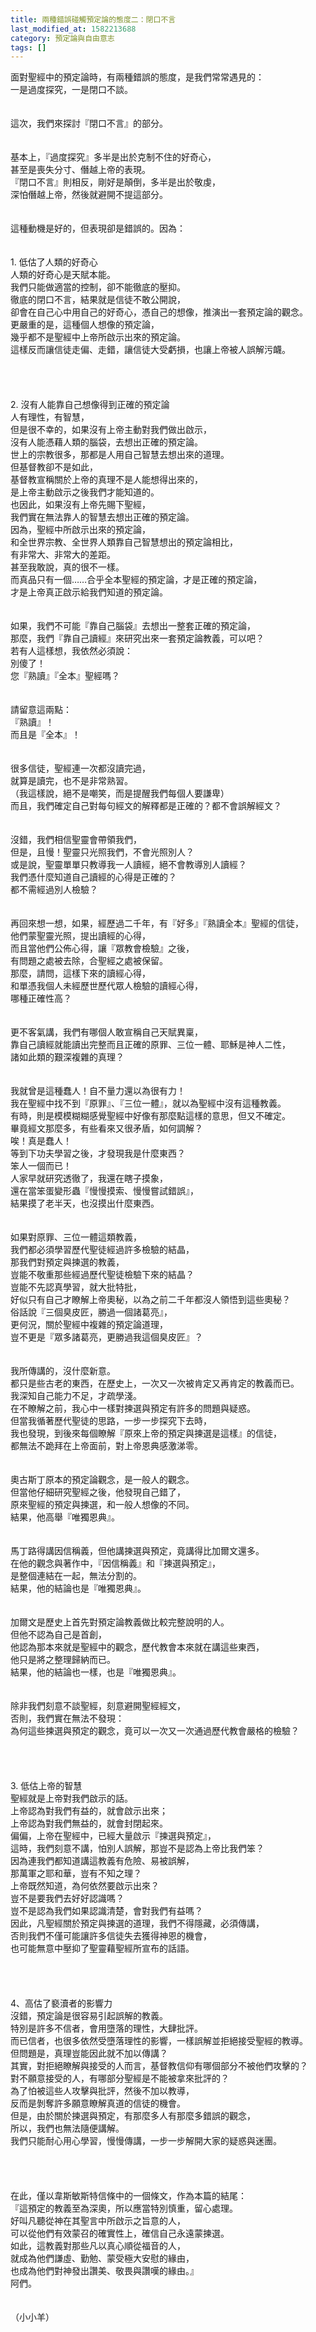 ```yaml
---
title: 兩種錯誤碰觸預定論的態度二：閉口不言
last_modified_at: 1582213688
category: 預定論與自由意志
tags: []
---
```


<div>面對聖經中的預定論時，有兩種錯誤的態度，是我們常常遇見的：</div>

<div>一是過度探究，一是閉口不談。</div>

<div>&nbsp;</div>

<div>&nbsp;</div>

<div>這次，我們來探討『閉口不言』的部分。</div>

<div>&nbsp;</div>

<div>&nbsp;</div>

<div>基本上，『過度探究』多半是出於克制不住的好奇心，</div>

<div>甚至是喪失分寸、僭越上帝的表現。</div>

<div>『閉口不言』則相反，剛好是顛倒，多半是出於敬虔，</div>

<div>深怕僭越上帝，然後就避開不提這部分。</div>

<div>&nbsp;</div>

<div>&nbsp;</div>

<div>這種動機是好的，但表現卻是錯誤的。因為：</div>

<div>&nbsp;</div>

<div>&nbsp;</div>

<div>1.<span style="white-space:pre"> </span>低估了人類的好奇心</div>

<div>人類的好奇心是天賦本能。</div>

<div>我們只能做適當的控制，卻不能徹底的壓抑。</div>

<div>徹底的閉口不言，結果就是信徒不敢公開說，</div>

<div>卻會在自己心中用自己的好奇心，憑自己的想像，推演出一套預定論的觀念。</div>

<div>更嚴重的是，這種個人想像的預定論，</div>

<div>幾乎都不是聖經中上帝所啟示出來的預定論。</div>

<div>這樣反而讓信徒走偏、走錯，讓信徒大受虧損，也讓上帝被人誤解污衊。</div>

<div>&nbsp;</div>

<div>&nbsp;</div>

<div>&nbsp;</div>

<div>&nbsp;</div>

<div>2.<span style="white-space:pre"> </span>沒有人能靠自己想像得到正確的預定論</div>

<div>人有理性，有智慧，</div>

<div>但是很不幸的，如果沒有上帝主動對我們做出啟示，</div>

<div>沒有人能憑藉人類的腦袋，去想出正確的預定論。</div>

<div>世上的宗教很多，那都是人用自己智慧去想出來的道理。</div>

<div>但基督教卻不是如此，</div>

<div>基督教宣稱關於上帝的真理不是人能想得出來的，</div>

<div>是上帝主動啟示之後我們才能知道的。</div>

<div>也因此，如果沒有上帝先賜下聖經，</div>

<div>我們實在無法靠人的智慧去想出正確的預定論。</div>

<div>因為，聖經中所啟示出來的預定論，</div>

<div>和全世界宗教、全世界人類靠自己智慧想出的預定論相比，</div>

<div>有非常大、非常大的差距。</div>

<div>甚至我敢說，真的很不一樣。</div>

<div>而真品只有一個……合乎全本聖經的預定論，才是正確的預定論，</div>

<div>才是上帝真正啟示給我們知道的預定論。</div>

<div>&nbsp;</div>

<div>&nbsp;</div>

<div>如果，我們不可能『靠自己腦袋』去想出一整套正確的預定論，</div>

<div>那麼，我們『靠自己讀經』來研究出來一套預定論教義，可以吧？</div>

<div>若有人這樣想，我依然必須說：</div>

<div>別傻了！</div>

<div>您『熟讀』『全本』聖經嗎？</div>

<div>&nbsp;</div>

<div>&nbsp;</div>

<div>請留意這兩點：</div>

<div>『熟讀』！</div>

<div>而且是『全本』！</div>

<div>&nbsp;</div>

<div>&nbsp;</div>

<div>很多信徒，聖經連一次都沒讀完過，</div>

<div>就算是讀完，也不是非常熟習。</div>

<div>（我這樣說，絕不是嘲笑，而是提醒我們每個人要謙卑）</div>

<div>而且，我們確定自己對每句經文的解釋都是正確的？都不會誤解經文？</div>

<div>&nbsp;</div>

<div>&nbsp;</div>

<div>沒錯，我們相信聖靈會帶領我們，</div>

<div>但是，且慢！聖靈只光照我們，不會光照別人？</div>

<div>或是說，聖靈單單只教導我一人讀經，絕不會教導別人讀經？</div>

<div>我們憑什麼知道自己讀經的心得是正確的？</div>

<div>都不需經過別人檢驗？</div>

<div>&nbsp;</div>

<div>&nbsp;</div>

<div>再回來想一想，如果，經歷過二千年，有『好多』『熟讀全本』聖經的信徒，</div>

<div>他們蒙聖靈光照，提出讀經的心得，</div>

<div>而且當他們公佈心得，讓『眾教會檢驗』之後，</div>

<div>有問題之處被去除，合聖經之處被保留。</div>

<div>那麼，請問，這樣下來的讀經心得，</div>

<div>和單憑我個人未經歷世歷代眾人檢驗的讀經心得，</div>

<div>哪種正確性高？</div>

<div>&nbsp;</div>

<div>&nbsp;</div>

<div>更不客氣講，我們有哪個人敢宣稱自己天賦異稟，</div>

<div>靠自己讀經就能讀出完整而且正確的原罪、三位一體、耶穌是神人二性，</div>

<div>諸如此類的艱深複雜的真理？</div>

<div>&nbsp;</div>

<div>&nbsp;</div>

<div>我就曾是這種蠢人！自不量力還以為很有力！</div>

<div>我在聖經中找不到『原罪』、『三位一體』，就以為聖經中沒有這種教義。</div>

<div>有時，則是模模糊糊感覺聖經中好像有那麼點這樣的意思，但又不確定。</div>

<div>畢竟經文那麼多，有些看來又很矛盾，如何調解？</div>

<div>唉！真是蠢人！</div>

<div>等到下功夫學習之後，才發現我是什麼東西？</div>

<div>笨人一個而已！</div>

<div>人家早就研究透徹了，我還在瞎子摸象，</div>

<div>還在當笨蛋變形蟲『慢慢摸索、慢慢嘗試錯誤』，</div>

<div>結果摸了老半天，也沒摸出什麼東西。</div>

<div>&nbsp;</div>

<div>&nbsp;</div>

<div>如果對原罪、三位一體這類教義，</div>

<div>我們都必須學習歷代聖徒經過許多檢驗的結晶，</div>

<div>那我們對預定與揀選的教義，</div>

<div>豈能不敬重那些經過歷代聖徒檢驗下來的結晶？</div>

<div>豈能不先認真學習，就大批特批，</div>

<div>好似只有自己才瞭解上帝奧秘，以為之前二千年都沒人領悟到這些奧秘？</div>

<div>俗話說『三個臭皮匠，勝過一個諸葛亮』，</div>

<div>更何況，關於聖經中複雜的預定論道理，</div>

<div>豈不更是『眾多諸葛亮，更勝過我這個臭皮匠』？</div>

<div>&nbsp;</div>

<div>&nbsp;</div>

<div>我所傳講的，沒什麼新意。</div>

<div>都只是些古老的東西，在歷史上，一次又一次被肯定又再肯定的教義而已。</div>

<div>我深知自己能力不足，才疏學淺。</div>

<div>在不瞭解之前，我心中一樣對揀選與預定有許多的問題與疑惑。</div>

<div>但當我循著歷代聖徒的思路，一步一步探究下去時，</div>

<div>我也發現，到後來每個瞭解『原來上帝的預定與揀選是這樣』的信徒，</div>

<div>都無法不跪拜在上帝面前，對上帝恩典感激涕零。</div>

<div>&nbsp;</div>

<div>&nbsp;</div>

<div>奧古斯丁原本的預定論觀念，是一般人的觀念。</div>

<div>但當他仔細研究聖經之後，他發現自己錯了，</div>

<div>原來聖經的預定與揀選，和一般人想像的不同。</div>

<div>結果，他高舉『唯獨恩典』。</div>

<div>&nbsp;</div>

<div>&nbsp;</div>

<div>馬丁路得講因信稱義，但他講揀選與預定，竟講得比加爾文還多。</div>

<div>在他的觀念與著作中，『因信稱義』和『揀選與預定』，</div>

<div>是整個連結在一起，無法分割的。</div>

<div>結果，他的結論也是『唯獨恩典』。</div>

<div>&nbsp;</div>

<div>&nbsp;</div>

<div>加爾文是歷史上首先對預定論教義做比較完整說明的人。</div>

<div>但他不認為自己是首創，</div>

<div>他認為那本來就是聖經中的觀念，歷代教會本來就在講這些東西，</div>

<div>他只是將之整理歸納而已。</div>

<div>結果，他的結論也一樣，也是『唯獨恩典』。</div>

<div>&nbsp;</div>

<div>&nbsp;</div>

<div>除非我們刻意不談聖經，刻意避開聖經經文，</div>

<div>否則，我們實在無法不發現：</div>

<div>為何這些揀選與預定的觀念，竟可以一次又一次通過歷代教會嚴格的檢驗？</div>

<div>&nbsp;</div>

<div>&nbsp;</div>

<div>&nbsp;</div>

<div>&nbsp;</div>

<div>3.<span style="white-space:pre"> </span>低估上帝的智慧</div>

<div>聖經就是上帝對我們啟示的話。</div>

<div>上帝認為對我們有益的，就會啟示出來；</div>

<div>上帝認為對我們無益的，就會封閉起來。</div>

<div>偏偏，上帝在聖經中，已經大量啟示『揀選與預定』，</div>

<div>這時，我們刻意不講，怕別人誤解，那豈不是認為上帝比我們笨？</div>

<div>因為連我們都知道講這教義有危險、易被誤解，</div>

<div>那萬軍之耶和華，豈有不知之理？</div>

<div>上帝既然知道，為何依然要啟示出來？</div>

<div>豈不是要我們去好好認識嗎？</div>

<div>豈不是認為我們如果認識清楚，會對我們有益嗎？</div>

<div>因此，凡聖經關於預定與揀選的道理，我們不得隱藏，必須傳講，</div>

<div>否則我們不僅可能讓許多信徒失去獲得神恩的機會，</div>

<div>也可能無意中壓抑了聖靈藉聖經所宣布的話語。</div>

<div>&nbsp;</div>

<div>&nbsp;</div>

<div>&nbsp;</div>

<div>&nbsp;</div>

<div>4、高估了褻瀆者的影響力</div>

<div>沒錯，預定論是很容易引起誤解的教義。</div>

<div>特別是許多不信者，會用墮落的理性，大肆批評。</div>

<div>而已信者，也很多依然受墮落理性的影響，一樣誤解並拒絕接受聖經的教導。</div>

<div>但問題是，真理豈能因此就不加以傳講？</div>

<div>其實，對拒絕瞭解與接受的人而言，基督教信仰有哪個部分不被他們攻擊的？</div>

<div>對不願意接受的人，有哪部分聖經是不能被拿來批評的？</div>

<div>為了怕被這些人攻擊與批評，然後不加以教導，</div>

<div>反而是剝奪許多願意瞭解真道的信徒的機會。</div>

<div>但是，由於關於揀選與預定，有那麼多人有那麼多錯誤的觀念，</div>

<div>所以，我們也無法隨便講解。</div>

<div>我們只能耐心用心學習，慢慢傳講，一步一步解開大家的疑惑與迷團。</div>

<div>&nbsp;</div>

<div>&nbsp;</div>

<div>&nbsp;</div>

<div>&nbsp;</div>

<div>在此，僅以韋斯敏斯特信條中的一個條文，作為本篇的結尾：</div>

<div>『這預定的教義至為深奧，所以應當特別慎重，留心處理。</div>

<div>好叫凡聽從神在其聖言中所啟示之旨意的人，</div>

<div>可以從他們有效蒙召的確實性上，確信自己永遠蒙揀選。</div>

<div>如此，這教義對那些凡以真心順從福音的人，</div>

<div>就成為他們謙虛、勤勉、蒙受極大安慰的緣由，</div>

<div>也成為他們對神發出讚美、敬畏與讚嘆的緣由。』</div>

<div>阿們。</div>

<div>&nbsp;</div>

<div>&nbsp;</div>

<div>（小小羊）</div>

<div>&nbsp;</div>

<div>&nbsp;</div>

<p>&nbsp;</p>

<p>&nbsp;</p>

<p>&nbsp;</p>

